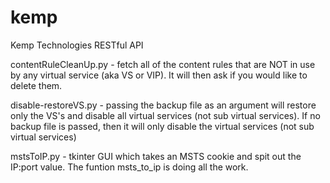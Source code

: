 # kemp
Kemp Technologies RESTful API

contentRuleCleanUp.py - fetch all of the content rules that are NOT in use by any virtual service (aka VS or VIP).  It will then ask if you would like to delete them.

disable-restoreVS.py - passing the backup file as an argument will restore only the VS's and disable all virtual services (not sub virtual services).  If no backup file is passed, then it will only disable the virtual services (not sub virtual services)

mstsToIP.py - tkinter GUI which takes an MSTS cookie and spit out the IP:port value.  The funtion msts_to_ip is doing all the work.
